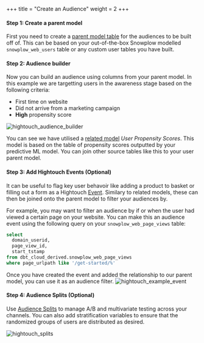 +++
title = "Create an Audience"
weight = 2
+++

#### **Step 1:** Create a parent model

First you need to create a [parent model table](https://hightouch.com/docs/audiences/schema#the-parent-model-table) for the audiences to be built off of. This can be based on your out-of-the-box Snowplow modelled `snowplow_web_users` table or any custom user tables you have built.

#### **Step 2:** Audience builder

Now you can build an audience using columns from your parent model. In this example we are targetting users in the awareness stage based on the following criteria:
* First time on website
* Did not arrive from a marketing campaign
* **High** propensity score

![hightouch_audience_builder](../images/hightouch_audience_builder.png?width=30pc)

You can see we have utilised a [related model](https://hightouch.com/docs/audiences/schema#other-objects) *User Propensity Scores*. This model is based on the table of propensity scores outputted by your predictive ML model. You can join other source tables like this to your user parent model.

#### **Step 3:** Add Hightouch Events (Optional)
It can be useful to flag key user behavoir like adding a product to basket or filling out a form as a Hightouch [Event](https://hightouch.com/docs/audiences/schema#events). Similary to related models, these can then be joined onto the parent model to filter your audiences by.

For example, you may want to filter an audience by if or when the user had viewed a certain page on your website. You can make this an audience event using the following query on your `snowplow_web_page_views` table:

```sql
select 
  domain_userid,
  page_view_id,
  start_tstamp
from dbt_cloud_derived.snowplow_web_page_views
where page_urlpath like '/get-started/%'
```
Once you have created the event and added the relationship to our parent model, you can use it as an audience filter.
![hightouch_example_event](../images/hightouch_example_event.png?width=30pc)

#### **Step 4:** Audience Splits (Optional)

Use [Audience Splits](https://hightouch.com/blog/audience-splits) to manage A/B and  multivariate testing across your channels. You can also add stratification variables to ensure that the randomized groups of users are distributed as desired. 

![hightouch_splits](../images/hightouch_splits.png?width=40pc)
